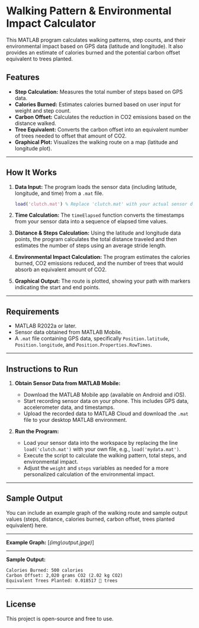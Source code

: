 # Walking Pattern & Environmental Impact Calculator

This MATLAB program calculates walking patterns, step counts, and their environmental impact based on GPS data (latitude and longitude). It also provides an estimate of calories burned and the potential carbon offset equivalent to trees planted.

## Features
- **Step Calculation:** Measures the total number of steps based on GPS data.
- **Calories Burned:** Estimates calories burned based on user input for weight and step count.
- **Carbon Offset:** Calculates the reduction in CO2 emissions based on the distance walked.
- **Tree Equivalent:** Converts the carbon offset into an equivalent number of trees needed to offset that amount of CO2.
- **Graphical Plot:** Visualizes the walking route on a map (latitude and longitude plot).

---

## How It Works

1. **Data Input:**
   The program loads the sensor data (including latitude, longitude, and time) from a `.mat` file.
   ```matlab
   load('clutch.mat') % Replace 'clutch.mat' with your actual sensor data file
   ```

2. **Time Calculation:**
   The `timeElapsed` function converts the timestamps from your sensor data into a sequence of elapsed time values.

3. **Distance & Steps Calculation:**
   Using the latitude and longitude data points, the program calculates the total distance traveled and then estimates the number of steps using an average stride length.

4. **Environmental Impact Calculation:**
   The program estimates the calories burned, CO2 emissions reduced, and the number of trees that would absorb an equivalent amount of CO2.

5. **Graphical Output:**
   The route is plotted, showing your path with markers indicating the start and end points.

---

## Requirements

- MATLAB R2022a or later.
- Sensor data obtained from MATLAB Mobile.
- A `.mat` file containing GPS data, specifically `Position.latitude`, `Position.longitude`, and `Position.Properties.RowTimes`.

---

## Instructions to Run

1. **Obtain Sensor Data from MATLAB Mobile:**
   - Download the MATLAB Mobile app (available on Android and iOS).
   - Start recording sensor data on your phone. This includes GPS data, accelerometer data, and timestamps.
   - Upload the recorded data to MATLAB Cloud and download the `.mat` file to your desktop MATLAB environment.

2. **Run the Program:**
   - Load your sensor data into the workspace by replacing the line `load('clutch.mat')` with your own file, e.g., `load('mydata.mat')`.
   - Execute the script to calculate the walking pattern, total steps, and environmental impact.
   - Adjust the `weight` and `steps` variables as needed for a more personalized calculation of the environmental impact.

---

## Sample Output
You can include an example graph of the walking route and sample output values (steps, distance, calories burned, carbon offset, trees planted equivalent) here.

---

**Example Graph:**
[*(img\\output.jpge)*]

---

**Sample Output:**
```
Calories Burned: 500 calories
Carbon Offset: 2,020 grams CO2 (2.02 kg CO2)
Equivalent Trees Planted: 0.018517 🌱 trees
```

---

## License

This project is open-source and free to use.